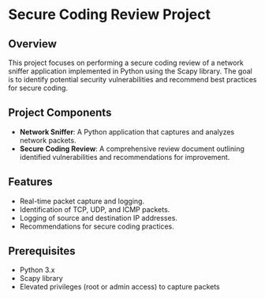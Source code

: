 # Secure Coding Review Project

## Overview

This project focuses on performing a secure coding review of a network sniffer application implemented in Python using the Scapy library. The goal is to identify potential security vulnerabilities and recommend best practices for secure coding.

## Project Components

- **Network Sniffer**: A Python application that captures and analyzes network packets.
- **Secure Coding Review**: A comprehensive review document outlining identified vulnerabilities and recommendations for improvement.

## Features

- Real-time packet capture and logging.
- Identification of TCP, UDP, and ICMP packets.
- Logging of source and destination IP addresses.
- Recommendations for secure coding practices.

## Prerequisites

- Python 3.x
- Scapy library
- Elevated privileges (root or admin access) to capture packets
